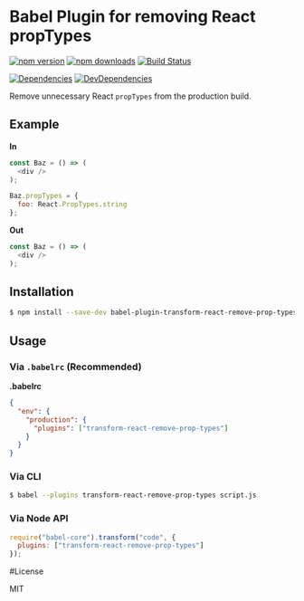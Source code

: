 # Babel Plugin for removing React propTypes
[![npm version](https://img.shields.io/npm/v/babel-plugin-transform-react-remove-prop-types.svg?style=flat-square)](https://www.npmjs.com/package/babel-plugin-transform-react-remove-prop-types)
[![npm downloads](https://img.shields.io/npm/dm/babel-plugin-transform-react-remove-prop-types.svg?style=flat-square)](https://www.npmjs.com/package/babel-plugin-transform-react-remove-prop-types)
[![Build Status](https://travis-ci.org/oliviertassinari/babel-plugin-transform-react-remove-prop-types.svg?branch=master)](https://travis-ci.org/oliviertassinari/babel-plugin-transform-react-remove-prop-types)

[![Dependencies](https://img.shields.io/david/oliviertassinari/babel-plugin-transform-react-remove-prop-types.svg?style=flat-square)](https://david-dm.org/oliviertassinari/babel-plugin-transform-react-remove-prop-types)
[![DevDependencies](https://img.shields.io/david/dev/oliviertassinari/babel-plugin-transform-react-remove-prop-types.svg?style=flat-square)](https://david-dm.org/oliviertassinari/babel-plugin-transform-react-remove-prop-types#info=devDependencies&view=list)

Remove unnecessary React `propTypes` from the production build.

## Example

**In**
```js
const Baz = () => (
  <div />
);

Baz.propTypes = {
  foo: React.PropTypes.string
};
```

**Out**
```js
const Baz = () => (
  <div />
);
```

## Installation

```sh
$ npm install --save-dev babel-plugin-transform-react-remove-prop-types
```

## Usage

### Via `.babelrc` (Recommended)

**.babelrc**

```json
{
  "env": {
    "production": {
      "plugins": ["transform-react-remove-prop-types"]
    }
  }
}
```

### Via CLI

```sh
$ babel --plugins transform-react-remove-prop-types script.js
```

### Via Node API

```js
require("babel-core").transform("code", {
  plugins: ["transform-react-remove-prop-types"]
});
```

#License

MIT
